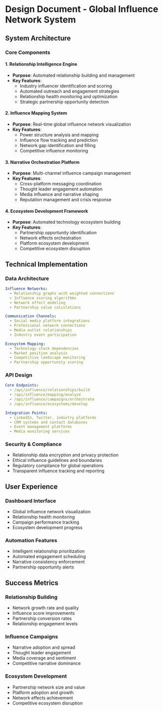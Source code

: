 # Design Document - Global Influence Network System

## System Architecture

### Core Components

#### 1. Relationship Intelligence Engine
- **Purpose**: Automated relationship building and management
- **Key Features**:
  - Industry influencer identification and scoring
  - Automated outreach and engagement strategies
  - Relationship health monitoring and optimization
  - Strategic partnership opportunity detection

#### 2. Influence Mapping System
- **Purpose**: Real-time global influence network visualization
- **Key Features**:
  - Power structure analysis and mapping
  - Influence flow tracking and prediction
  - Network gap identification and filling
  - Competitive influence monitoring

#### 3. Narrative Orchestration Platform
- **Purpose**: Multi-channel influence campaign management
- **Key Features**:
  - Cross-platform messaging coordination
  - Thought leader engagement automation
  - Media influence and narrative shaping
  - Reputation management and crisis response

#### 4. Ecosystem Development Framework
- **Purpose**: Automated technology ecosystem building
- **Key Features**:
  - Partnership opportunity identification
  - Network effects orchestration
  - Platform ecosystem development
  - Competitive ecosystem disruption

## Technical Implementation

### Data Architecture
```yaml
Influence Networks:
  - Relationship graphs with weighted connections
  - Influence scoring algorithms
  - Network effect modeling
  - Partnership value calculations

Communication Channels:
  - Social media platform integrations
  - Professional network connections
  - Media outlet relationships
  - Industry event participation

Ecosystem Mapping:
  - Technology stack dependencies
  - Market position analysis
  - Competitive landscape monitoring
  - Partnership opportunity scoring
```

### API Design
```yaml
Core Endpoints:
  - /api/influence/relationships/build
  - /api/influence/mapping/analyze
  - /api/influence/campaigns/orchestrate
  - /api/influence/ecosystems/develop

Integration Points:
  - LinkedIn, Twitter, industry platforms
  - CRM systems and contact databases
  - Event management platforms
  - Media monitoring services
```

### Security & Compliance
- Relationship data encryption and privacy protection
- Ethical influence guidelines and boundaries
- Regulatory compliance for global operations
- Transparent influence tracking and reporting

## User Experience

### Dashboard Interface
- Global influence network visualization
- Relationship health monitoring
- Campaign performance tracking
- Ecosystem development progress

### Automation Features
- Intelligent relationship prioritization
- Automated engagement scheduling
- Narrative consistency enforcement
- Partnership opportunity alerts

## Success Metrics

### Relationship Building
- Network growth rate and quality
- Influence score improvements
- Partnership conversion rates
- Relationship engagement levels

### Influence Campaigns
- Narrative adoption and spread
- Thought leader engagement
- Media coverage and sentiment
- Competitive narrative dominance

### Ecosystem Development
- Partnership network size and value
- Platform adoption and growth
- Network effects achievement
- Competitive ecosystem disruption
